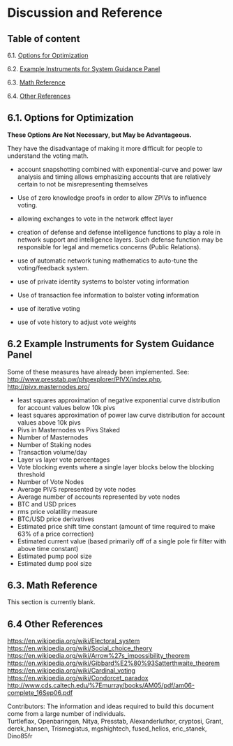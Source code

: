 # Discussion and Reference

## Table of content

6.1. [Options for Optimization](#61-options-for-optimization)

6.2. [Example Instruments for System Guidance Panel](#62-example-instruments-for-system-guidance-panel)

6.3. [Math Reference](#63-math-reference)

6.4. [Other References](#64-other-references)

## 6.1. Options for Optimization

**These Options Are Not Necessary, but May be Advantageous.**

They have the disadvantage of making it more difficult for people to understand the voting math.

* account snapshotting combined with exponential-curve and power law analysis and timing allows emphasizing accounts that are relatively certain to not be misrepresenting themselves

* Use of zero knowledge proofs in order to allow ZPIVs to influence voting.

* allowing exchanges to vote in the network effect layer

* creation of defense and defense intelligence functions to play a role in network support and intelligence layers. Such defense function may be responsible for legal and memetics concerns (Public Relations).

* use of automatic network tuning mathematics to auto-tune the voting/feedback system.

* use of private identity systems to bolster voting information

* Use of transaction fee information to bolster voting information

* use of iterative voting

* use of vote history to adjust vote weights


## 6.2 Example Instruments for System Guidance Panel

Some of these measures have already been implemented.
See:  http://www.presstab.pw/phpexplorer/PIVX/index.php,  http://pivx.masternodes.pro/

* least squares approximation of negative exponential curve distribution for account values below 10k pivs
* least squares approximation of power law curve distribution for account values above 10k pivs
* Pivs in Masternodes vs Pivs Staked
* Number of Masternodes
* Number of Staking nodes
* Transaction volume/day
* Layer vs layer vote percentages
* Vote blocking events where a single layer blocks below the blocking threshold
* Number of Vote Nodes
* Average PIVS represented by vote nodes
* Average number of accounts represented by vote nodes
* BTC and USD prices
* rms price volatility measure
* BTC/USD price derivatives
* Estimated price shift time constant (amount of time required to make 63% of a price correction)
* Estimated current value (based primarily off of a single pole fir filter with above time constant)
* Estimated pump pool size
* Estimated dump pool size


## 6.3. Math Reference

This section is currently blank. 


## 6.4 Other References

https://en.wikipedia.org/wiki/Electoral_system <br />
https://en.wikipedia.org/wiki/Social_choice_theory  <br />
https://en.wikipedia.org/wiki/Arrow%27s_impossibility_theorem <br />
https://en.wikipedia.org/wiki/Gibbard%E2%80%93Satterthwaite_theorem <br />
https://en.wikipedia.org/wiki/Cardinal_voting <br />
https://en.wikipedia.org/wiki/Condorcet_paradox <br />
http://www.cds.caltech.edu/%7Emurray/books/AM05/pdf/am06-complete_16Sep06.pdf <br />


Contributors:
The information and ideas required to build this document come from a large number of individuals. <br />
Turtleflax, Openbaringen, Nitya, Presstab, Alexanderluthor, cryptosi, Grant, derek_hansen, Trismegistus, mgshightech, fused_helios, eric_stanek, Dino85fr
